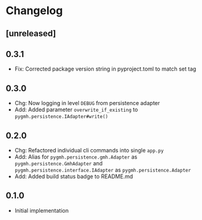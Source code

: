 # Changelog

## [unreleased]

## 0.3.1

- Fix: Corrected package version string in pyproject.toml to match set tag

## 0.3.0

- Chg: Now logging in level `DEBUG` from persistence adapter
- Add: Added parameter `overwrite_if_existing` to `pygmh.persistence.IAdapter#write()`

## 0.2.0

- Chg: Refactored individual cli commands into single `app.py`
- Add: Alias for `pygmh.persistence.gmh.Adapter` as `pygmh.persistence.GmhAdapter` and `pygmh.persistence.interface.IAdapter` as `pygmh.persistence.Adapter` 
- Add: Added build status badge to README.md

## 0.1.0

- Initial implementation
